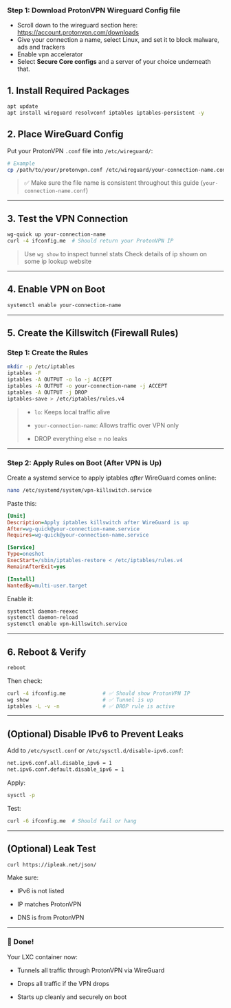 ### Step 1: Download ProtonVPN Wireguard Config file
- Scroll down to the wireguard section here: https://account.protonvpn.com/downloads
- Give your connection a name, select Linux, and set it to block malware, ads and trackers
- Enable vpn accelerator
- Select **Secure Core configs** and a server of your choice underneath that.
## 1. Install Required Packages

```bash
apt update
apt install wireguard resolvconf iptables iptables-persistent -y
```
## 2. Place WireGuard Config

Put your ProtonVPN `.conf` file into `/etc/wireguard/`:

```bash
# Example
cp /path/to/your/protonvpn.conf /etc/wireguard/your-connection-name.conf
```

> ✅ Make sure the file name is consistent throughout this guide (`your-connection-name.conf`)

---
## 3. Test the VPN Connection

```bash
wg-quick up your-connection-name
curl -4 ifconfig.me  # Should return your ProtonVPN IP
```

> Use `wg show` to inspect tunnel stats
> Check details of ip shown on some ip lookup website

---
## 4. Enable VPN on Boot

```bash
systemctl enable your-connection-name
```
---
## 5. Create the Killswitch (Firewall Rules)

### Step 1: Create the Rules

```bash
mkdir -p /etc/iptables
iptables -F
iptables -A OUTPUT -o lo -j ACCEPT
iptables -A OUTPUT -o your-connection-name -j ACCEPT
iptables -A OUTPUT -j DROP
iptables-save > /etc/iptables/rules.v4
```

> - `lo`: Keeps local traffic alive
>     
> - `your-connection-name`: Allows traffic over VPN only
>     
> - DROP everything else = no leaks
>     
---
### Step 2: Apply Rules on Boot (After VPN is Up)

Create a systemd service to apply iptables _after_ WireGuard comes online:

```bash
nano /etc/systemd/system/vpn-killswitch.service
```

Paste this:

```ini
[Unit]
Description=Apply iptables killswitch after WireGuard is up
After=wg-quick@your-connection-name.service
Requires=wg-quick@your-connection-name.service

[Service]
Type=oneshot
ExecStart=/sbin/iptables-restore < /etc/iptables/rules.v4
RemainAfterExit=yes

[Install]
WantedBy=multi-user.target
```

Enable it:

```bash
systemctl daemon-reexec
systemctl daemon-reload
systemctl enable vpn-killswitch.service
```

---
## 6. Reboot & Verify

```bash
reboot
```

Then check:

```bash
curl -4 ifconfig.me            # ✅ Should show ProtonVPN IP
wg show                        # ✅ Tunnel is up
iptables -L -v -n              # ✅ DROP rule is active
```

---
## (Optional) Disable IPv6 to Prevent Leaks

Add to `/etc/sysctl.conf` or `/etc/sysctl.d/disable-ipv6.conf`:

```bash
net.ipv6.conf.all.disable_ipv6 = 1
net.ipv6.conf.default.disable_ipv6 = 1
```

Apply:

```bash
sysctl -p
```

Test:

```bash
curl -6 ifconfig.me  # Should fail or hang
```

---
## (Optional) Leak Test

```bash
curl https://ipleak.net/json/
```

Make sure:

- IPv6 is not listed
    
- IP matches ProtonVPN
    
- DNS is from ProtonVPN
    
---
### 🎉 Done!

Your LXC container now:

- Tunnels all traffic through ProtonVPN via WireGuard
    
- Drops all traffic if the VPN drops
    
- Starts up cleanly and securely on boot